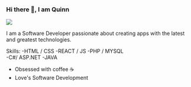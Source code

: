 ### Hi there 👋, I am Quinn
![](https://storage.googleapis.com/gweb-uniblog-publish-prod/original_images/Dino_non-birthday_version.gif)

I am a Software Developer passionate about creating apps with the latest and greatest technologies. 

Skills: 
-HTML / CSS 
-REACT / JS 
-PHP / MYSQL  
-C#/ ASP.NET 
-JAVA

- Obsessed with coffee ☕ 
- Love's Software Development



